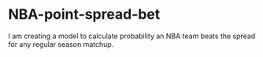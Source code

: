 # NBA-point-spread-bet

I am creating a model to calculate probability an NBA team beats the spread for any regular season matchup.
